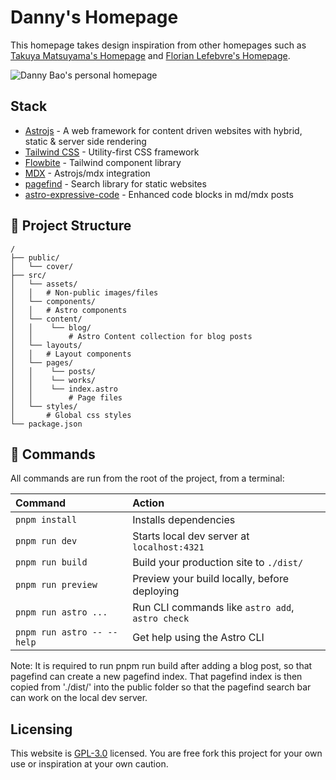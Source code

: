 # Danny's Homepage

This homepage takes design inspiration from other homepages such as [Takuya Matsuyama's Homepage](https://www.craftz.dog/) and [Florian Lefebvre's Homepage](https://florian-lefebvre.dev/).

![Danny Bao's personal homepage](https://i.imgur.com/XWKQZpD.png)

## Stack

- [Astrojs](https://astro.build/) - A web framework for content driven websites with hybrid, static & server side rendering
- [Tailwind CSS](https://tailwindcss.com/) - Utility-first CSS framework
- [Flowbite](https://flowbite.com/) - Tailwind component library
- [MDX](https://docs.astro.build/en/guides/integrations-guide/mdx/) - Astrojs/mdx integration
- [pagefind](https://pagefind.app/) - Search library for static websites
- [astro-expressive-code](https://expressive-code.com/) - Enhanced code blocks in md/mdx posts

## 🚀 Project Structure

```text
/
├── public/
│   └── cover/
├── src/
│   └── assets/
│   │   # Non-public images/files
│   └── components/
│   │   # Astro components
│   └── content/
│   │    └── blog/
│   │        # Astro Content collection for blog posts
│   └── layouts/
│   │   # Layout components
│   └── pages/
│   │    └── posts/
│   │    └── works/
│   │    └── index.astro
│   │        # Page files  
│   └── styles/
│       # Global css styles
└── package.json
```

## 🧞 Commands

All commands are run from the root of the project, from a terminal:

| Command                    | Action                                           |
| :------------------------  | :----------------------------------------------- |
| `pnpm install`             | Installs dependencies                            |
| `pnpm run dev`             | Starts local dev server at `localhost:4321`      |
| `pnpm run build`           | Build your production site to `./dist/`          |
| `pnpm run preview`         | Preview your build locally, before deploying     |
| `pnpm run astro ...`       | Run CLI commands like `astro add`, `astro check` |
| `pnpm run astro -- --help` | Get help using the Astro CLI                     |

Note: It is required to run pnpm run build after adding a blog post, so that pagefind can create a new pagefind index. That pagefind index is then copied from './dist/' into the public folder so that the pagefind search bar can work on the local dev server.

## Licensing

This website is [GPL-3.0](./LICENSE) licensed. You are free fork this project for your own use or inspiration at your own caution.
